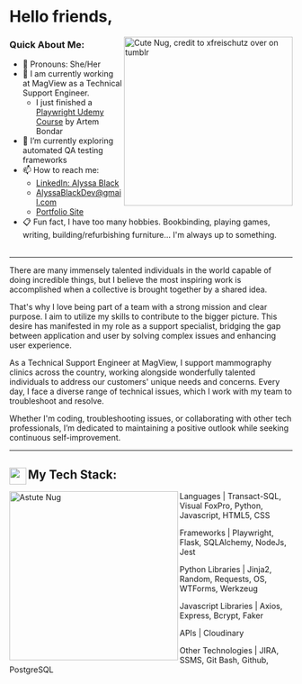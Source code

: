 # Hello friends,
<img src="https://64.media.tumblr.com/a7f411e29d6a12835a7d00186a05b687/tumblr_nlszp7C39Q1qc8gdjo2_640.png" alt="Cute Nug, credit to xfreischutz over on tumblr" width="300" align="right" link="https://xfreischutz.tumblr.com/post/114647921017/transparent-nugs-o-feel-free-to-use-as-long-as">

### Quick About Me:
- 🍄 Pronouns: She/Her
- 🐉 I am currently working at MagView as a Technical Support Engineer.
  - I just finished a [Playwright Udemy Course](https://www.udemy.com/course/playwright-from-zero-to-hero/) by Artem Bondar
- 🌱 I’m currently exploring automated QA testing frameworks
- 📫 How to reach me: 
  -  [LinkedIn: Alyssa Black](https://www.linkedin.com/in/alyssablackdev/)
  -  [AlyssaBlackDev@gmail.com](mailto:AlyssaBlackDev@gmail.com)
  -  [Portfolio Site](https://bissle141.github.io)
- 📋 Fun fact, I have too many hobbies. Bookbinding, playing games, writing, building/refurbishing furniture... I'm always up to something.
<br></br>

---

There are many immensely talented individuals in the world capable of doing incredible things, but I believe the most inspiring work is accomplished when a collective is brought together by a shared idea.

That's why I love being part of a team with a strong mission and clear purpose. I aim to utilize my skills to contribute to the bigger picture. This desire has manifested in my role as a support specialist, bridging the gap between application and user by solving complex issues and enhancing user experience.

As a Technical Support Engineer at MagView, I support mammography clinics across the country, working alongside wonderfully talented individuals to address our customers' unique needs and concerns. Every day, I face a diverse range of technical issues, which I work with my team to troubleshoot and resolve.

Whether I'm coding, troubleshooting issues, or collaborating with other tech professionals, I’m dedicated to maintaining a positive outlook while seeking continuous self-improvement.

---

## My Tech Stack:  <img src="https://img.icons8.com/office/512/pancake.png" width="30" align="left">
<div>
<img src="https://64.media.tumblr.com/53bc198c9f87786ffed49df0ff602188/tumblr_nlszp7C39Q1qc8gdjo9_640.png" alt="Astute Nug" width="300" align="left">

Languages | Transact-SQL, Visual FoxPro, Python,  Javascript, HTML5, CSS 

Frameworks | Playwright, Flask, SQLAlchemy, NodeJs, Jest 

Python Libraries | Jinja2, Random, Requests, OS, WTForms, Werkzeug

Javascript Libraries | Axios, Express, Bcrypt, Faker

APIs | Cloudinary

Other Technologies  | JIRA, SSMS, Git Bash, Github, PostgreSQL

</div>
